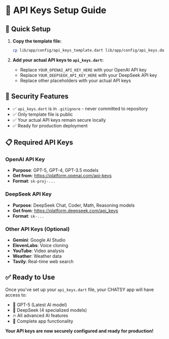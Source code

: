 # 🔑 API Keys Setup Guide

## 🚀 Quick Setup

1. **Copy the template file:**
   ```bash
   cp lib/app/config/api_keys_template.dart lib/app/config/api_keys.dart
   ```

2. **Add your actual API keys to `api_keys.dart`:**
   - Replace `YOUR_OPENAI_API_KEY_HERE` with your OpenAI API key
   - Replace `YOUR_DEEPSEEK_API_KEY_HERE` with your DeepSeek API key
   - Replace other placeholders with your actual API keys

## 🔐 Security Features

- ✅ `api_keys.dart` is in `.gitignore` - never committed to repository
- ✅ Only template file is public
- ✅ Your actual API keys remain secure locally
- ✅ Ready for production deployment

## 📋 Required API Keys

### OpenAI API Key
- **Purpose**: GPT-5, GPT-4, GPT-3.5 models
- **Get from**: https://platform.openai.com/api-keys
- **Format**: `sk-proj-...`

### DeepSeek API Key  
- **Purpose**: DeepSeek Chat, Coder, Math, Reasoning models
- **Get from**: https://platform.deepseek.com/api_keys
- **Format**: `sk-...`

### Other API Keys (Optional)
- **Gemini**: Google AI Studio
- **ElevenLabs**: Voice cloning
- **YouTube**: Video analysis
- **Weather**: Weather data
- **Tavily**: Real-time web search

## ✅ Ready to Use

Once you've set up your `api_keys.dart` file, your CHATSY app will have access to:
- 🚀 GPT-5 (Latest AI model)
- 🤖 DeepSeek (4 specialized models)
- 🔥 All advanced AI features
- 📱 Complete app functionality

**Your API keys are now securely configured and ready for production!**